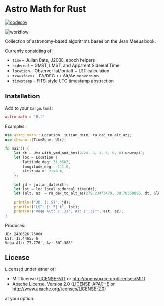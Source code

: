 # Astro Math for Rust

[![codecov](https://codecov.io/gh/gaker/astro-math/graph/badge.svg?token=ML01cRa3zB)](https://codecov.io/gh/gaker/astro-math)

![workflow](https://github.com/gaker/astro-math/actions/workflows/test.yml/badge.svg)

Collection of astronomy-based algorithms based on the Jean Meeus book.


Currently considting of:
- `time` – Julian Date, J2000, epoch helpers
- `sidereal` – GMST, LMST, and Apparent Sidereal Time
- `location` – Observer lat/lon/alt + LST calculation
- `transforms` – RA/DEC ↔ Alt/Az conversion
- `timestamp` – FITS-style UTC timestamp abstraction


## Installation

Add to your `Cargo.toml`:


```toml
astro-math = "0.1"
```

Examples:

```rust
use astro_math::{Location, julian_date, ra_dec_to_alt_az};
use chrono::{TimeZone, Utc};

fn main() {
    let dt = Utc.with_ymd_and_hms(2024, 8, 4, 6, 0, 0).unwrap();
    let loc = Location {
        latitude_deg: 31.9583,
        longitude_deg: -111.6,
        altitude_m: 2120.0,
    };

    let jd = julian_date(dt);
    let lst = loc.local_sidereal_time(dt);
    let (alt, az) = ra_dec_to_alt_az(279.23473479, 38.78368896, dt, &loc);

    println!("JD: {:.5}", jd);
    println!("LST: {:.5} h", lst);
    println!("Vega Alt: {:.3}°, Az: {:.3}°", alt, az);
}
```

Produces:

```
JD: 2460526.75000
LST: 19.44655 h
Vega Alt: 77.776°, Az: 307.388°
```


## License

Licensed under either of:

- MIT license ([LICENSE-MIT](LICENSE-MIT) or <http://opensource.org/licenses/MIT>)
- Apache License, Version 2.0 ([LICENSE-APACHE](LICENSE-APACHE) or <http://www.apache.org/licenses/LICENSE-2.0>)

at your option.